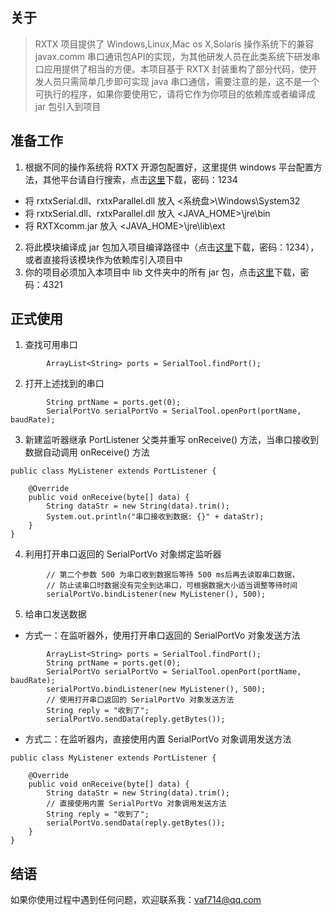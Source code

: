 ## 关于
> RXTX 项目提供了 Windows,Linux,Mac os X,Solaris 操作系统下的兼容 javax.comm 串口通讯包API的实现，为其他研发人员在此类系统下研发串口应用提供了相当的方便。本项目基于 RXTX 封装重构了部分代码，使开发人员只需简单几步即可实现 java 串口通信，需要注意的是，这不是一个可执行的程序，如果你要使用它，请将它作为你项目的依赖库或者编译成 jar 包引入到项目

## 准备工作
1. 根据不同的操作系统将 RXTX 开源包配置好，这里提供 windows 平台配置方法，其他平台请自行搜索，点击[这里](https://pan.baidu.com/s/1nvsZvZV)下载，密码：1234
 - 将 rxtxSerial.dll、rxtxParallel.dll 放入 <系统盘>\Windows\System32
 - 将 rxtxSerial.dll、rxtxParallel.dll 放入 <JAVA_HOME>\jre\bin
 - 将 RXTXcomm.jar 放入 <JAVA_HOME>\jre\lib\ext
2. 将此模块编译成 jar 包加入项目编译路径中（点击[这里](https://pan.baidu.com/s/1qYaCvi0)下载，密码：1234），或者直接将该模块作为依赖库引入项目中
3. 你的项目必须加入本项目中 lib 文件夹中的所有 jar 包，点击[这里](https://pan.baidu.com/s/1gfGmmmn)下载，密码：4321
## 正式使用
1. 查找可用串口

```
        ArrayList<String> ports = SerialTool.findPort();
```
2. 打开上述找到的串口
```
        String prtName = ports.get(0);
        SerialPortVo serialPortVo = SerialTool.openPort(portName, baudRate);
```
3. 新建监听器继承 PortListener 父类并重写 onReceive() 方法，当串口接收到数据自动调用 onReceive() 方法
```
public class MyListener extends PortListener {
    
    @Override
    public void onReceive(byte[] data) {
        String dataStr = new String(data).trim();
        System.out.println("串口接收到数据: {}" + dataStr);
    }
}
```
4. 利用打开串口返回的 SerialPortVo 对象绑定监听器
```
        // 第二个参数 500 为串口收到数据后等待 500 ms后再去读取串口数据，
        // 防止读串口时数据没有完全到达串口，可根据数据大小适当调整等待时间
        serialPortVo.bindListener(new MyListener(), 500);
```
5. 给串口发送数据
- 方式一：在监听器外，使用打开串口返回的 SerialPortVo 对象发送方法
```
        ArrayList<String> ports = SerialTool.findPort();
        String prtName = ports.get(0);
        SerialPortVo serialPortVo = SerialTool.openPort(portName, baudRate);
        serialPortVo.bindListener(new MyListener(), 500);
        // 使用打开串口返回的 SerialPortVo 对象发送方法
        String reply = "收到了";
        serialPortVo.sendData(reply.getBytes());
```
- 方式二：在监听器内，直接使用内置 SerialPortVo 对象调用发送方法
```
public class MyListener extends PortListener {

    @Override
    public void onReceive(byte[] data) {
        String dataStr = new String(data).trim();
        // 直接使用内置 SerialPortVo 对象调用发送方法
        String reply = "收到了";
        serialPortVo.sendData(reply.getBytes());
    }
}
```
## 结语
如果你使用过程中遇到任何问题，欢迎联系我：vaf714@qq.com